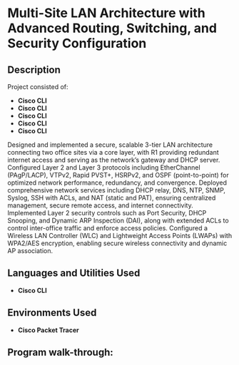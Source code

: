 <h1>Multi-Site LAN Architecture with Advanced Routing, Switching, and Security Configuration </h1>



<h2>Description</h2>
Project consisted of: 

- <b>Cisco CLI</b>
- <b>Cisco CLI</b>
- <b>Cisco CLI</b>
- <b>Cisco CLI</b>
- <b>Cisco CLI</b>


  






Designed and implemented a secure, scalable 3-tier LAN architecture connecting two office sites via a core layer, with R1 providing redundant internet access and serving as the network’s gateway and DHCP server. Configured Layer 2 and Layer 3 protocols including EtherChannel (PAgP/LACP), VTPv2, Rapid PVST+, HSRPv2, and OSPF (point-to-point) for optimized network performance, redundancy, and convergence. Deployed comprehensive network services including DHCP relay, DNS, NTP, SNMP, Syslog, SSH with ACLs, and NAT (static and PAT), ensuring centralized management, secure remote access, and internet connectivity. Implemented Layer 2 security controls such as Port Security, DHCP Snooping, and Dynamic ARP Inspection (DAI), along with extended ACLs to control inter-office traffic and enforce access policies.
Configured a Wireless LAN Controller (WLC) and Lightweight Access Points (LWAPs) with WPA2/AES encryption, enabling secure wireless connectivity and dynamic AP association.


<h2>Languages and Utilities Used</h2>

- <b>Cisco CLI</b> 


<h2>Environments Used </h2>

- <b>Cisco Packet Tracer</b> 


<h2>Program walk-through:</h2>
